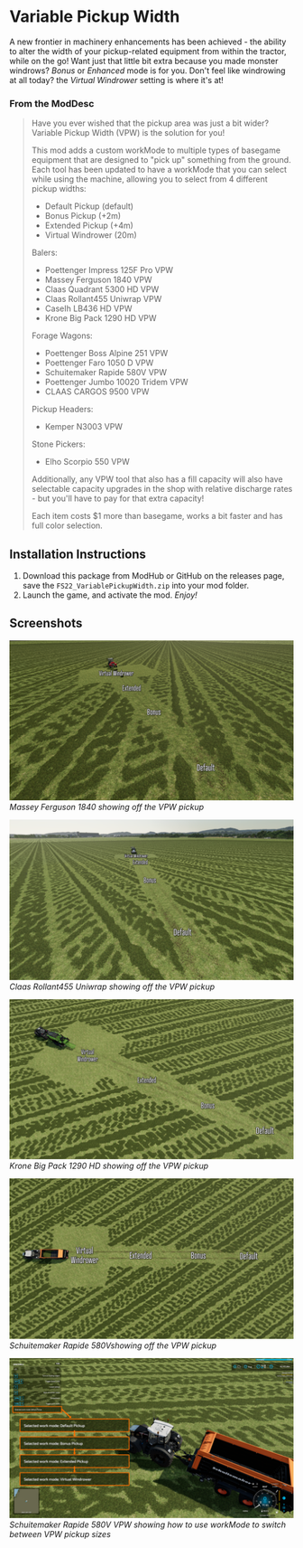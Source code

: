 # Variable Pickup Width
A new frontier in machinery enhancements has been achieved - the ability to alter the width of your pickup-related equipment from within the tractor, while on the go! Want just that little bit extra because you made monster windrows? _Bonus_ or _Enhanced_ mode is for you. Don't feel like windrowing at all today? the _Virtual Windrower_ setting is where it's at!

### From the ModDesc
> Have you ever wished that the pickup area was just a bit wider? Variable Pickup Width (VPW) is the solution for you!
>
> This mod adds a custom workMode to multiple types of basegame equipment that are designed to "pick up" something from the ground. Each tool has been updated to have a workMode that you can select while using the machine, allowing you to select from 4 different pickup widths:
> - Default Pickup (default)
> - Bonus Pickup (+2m)
> - Extended Pickup (+4m)
> - Virtual Windrower (20m)
>
> Balers:
> - Poettenger Impress 125F Pro VPW
> - Massey Ferguson 1840 VPW
> - Claas Quadrant 5300 HD VPW
> - Claas Rollant455 Uniwrap VPW
> - CaseIh LB436 HD VPW
> - Krone Big Pack 1290 HD VPW
>
> Forage Wagons:
> - Poettenger Boss Alpine 251 VPW
> - Poettenger Faro 1050 D VPW
> - Schuitemaker Rapide 580V VPW
> - Poettenger Jumbo 10020 Tridem VPW
> - CLAAS CARGOS 9500 VPW
>
> Pickup Headers:
> - Kemper N3003 VPW
>
> Stone Pickers:
> - Elho Scorpio 550 VPW
>
> Additionally, any VPW tool that also has a fill capacity will also have selectable capacity upgrades in the shop with relative discharge rates - but you'll have to pay for that extra capacity!
>
> Each item costs $1 more than basegame, works a bit faster and has full color selection.


## Installation Instructions
1. Download this package from ModHub or GitHub on the releases page, save the `FS22_VariablePickupWidth.zip` into your mod folder.
2. Launch the game, and activate the mod.
_Enjoy!_


## Screenshots

![Massey Ferguson 1840 VPW](/_screenshots/babyBalerVpw.png)
_Massey Ferguson 1840 showing off the VPW pickup_

![Claas Rollant455 Uniwrap VPW](/_screenshots/claasBalerVpw.png)
_Claas Rollant455 Uniwrap showing off the VPW pickup_

![Krone Big Pack 1290 HD VPW](/_screenshots/kroneVpw.png)
_Krone Big Pack 1290 HD showing off the VPW pickup_

![Schuitemaker Rapide 580V VPW](/_screenshots/schuitemakerVpw.png)
_Schuitemaker Rapide 580Vshowing off the VPW pickup_

![Schuitemaker Rapide 580V VPW showing the workMode](/_screenshots/VPW_menuOptions.png)
_Schuitemaker Rapide 580V  VPW showing how to use workMode to switch between VPW pickup sizes_